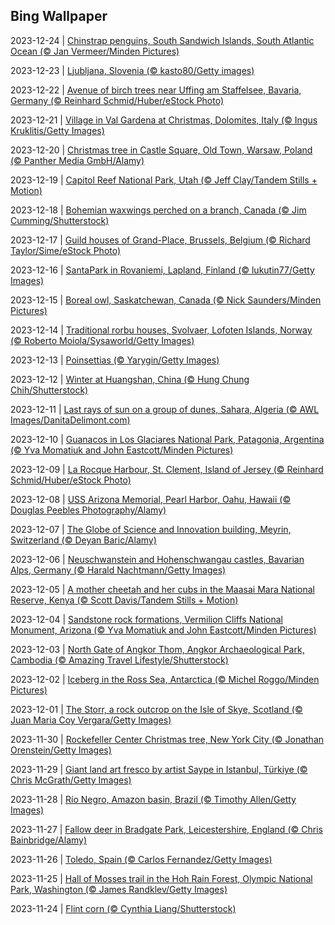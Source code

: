 ## Bing Wallpaper
2023-12-24 | [Chinstrap penguins, South Sandwich Islands, South Atlantic Ocean (© Jan Vermeer/Minden Pictures)](./wallpaper/2023-12-24.jpg) 

2023-12-23 | [Ljubljana, Slovenia (© kasto80/Getty images)](./wallpaper/2023-12-23.jpg) 

2023-12-22 | [Avenue of birch trees near Uffing am Staffelsee, Bavaria, Germany (© Reinhard Schmid/Huber/eStock Photo)](./wallpaper/2023-12-22.jpg) 

2023-12-21 | [Village in Val Gardena at Christmas, Dolomites, Italy (© Ingus Kruklitis/Getty Images)](./wallpaper/2023-12-21.jpg) 

2023-12-20 | [Christmas tree in Castle Square, Old Town, Warsaw, Poland (© Panther Media GmbH/Alamy)](./wallpaper/2023-12-20.jpg) 

2023-12-19 | [Capitol Reef National Park, Utah (© Jeff Clay/Tandem Stills + Motion)](./wallpaper/2023-12-19.jpg) 

2023-12-18 | [Bohemian waxwings perched on a branch, Canada (© Jim Cumming/Shutterstock)](./wallpaper/2023-12-18.jpg) 

2023-12-17 | [Guild houses of Grand-Place, Brussels, Belgium (© Richard Taylor/Sime/eStock Photo)](./wallpaper/2023-12-17.jpg) 

2023-12-16 | [SantaPark in Rovaniemi, Lapland, Finland (© lukutin77/Getty Images)](./wallpaper/2023-12-16.jpg) 

2023-12-15 | [Boreal owl, Saskatchewan, Canada (© Nick Saunders/Minden Pictures)](./wallpaper/2023-12-15.jpg) 

2023-12-14 | [Traditional rorbu houses, Svolvaer, Lofoten Islands, Norway (© Roberto Moiola/Sysaworld/Getty Images)](./wallpaper/2023-12-14.jpg) 

2023-12-13 | [Poinsettias (© Yarygin/Getty Images)](./wallpaper/2023-12-13.jpg) 

2023-12-12 | [Winter at Huangshan, China (© Hung Chung Chih/Shutterstock)](./wallpaper/2023-12-12.jpg) 

2023-12-11 | [Last rays of sun on a group of dunes, Sahara, Algeria (© AWL Images/DanitaDelimont.com)](./wallpaper/2023-12-11.jpg) 

2023-12-10 | [Guanacos in Los Glaciares National Park, Patagonia, Argentina (© Yva Momatiuk and John Eastcott/Minden Pictures)](./wallpaper/2023-12-10.jpg) 

2023-12-09 | [La Rocque Harbour, St. Clement, Island of Jersey (© Reinhard Schmid/Huber/eStock Photo)](./wallpaper/2023-12-09.jpg) 

2023-12-08 | [USS Arizona Memorial, Pearl Harbor, Oahu, Hawaii (© Douglas Peebles Photography/Alamy)](./wallpaper/2023-12-08.jpg) 

2023-12-07 | [The Globe of Science and Innovation building, Meyrin, Switzerland (© Deyan Baric/Alamy)](./wallpaper/2023-12-07.jpg) 

2023-12-06 | [Neuschwanstein and Hohenschwangau castles, Bavarian Alps, Germany (© Harald Nachtmann/Getty Images)](./wallpaper/2023-12-06.jpg) 

2023-12-05 | [A mother cheetah and her cubs in the Maasai Mara National Reserve, Kenya (© Scott Davis/Tandem Stills + Motion)](./wallpaper/2023-12-05.jpg) 

2023-12-04 | [Sandstone rock formations, Vermilion Cliffs National Monument, Arizona (© Yva Momatiuk and John Eastcott/Minden Pictures)](./wallpaper/2023-12-04.jpg) 

2023-12-03 | [North Gate of Angkor Thom, Angkor Archaeological Park, Cambodia (© Amazing Travel Lifestyle/Shutterstock)](./wallpaper/2023-12-03.jpg) 

2023-12-02 | [Iceberg in the Ross Sea, Antarctica (© Michel Roggo/Minden Pictures)](./wallpaper/2023-12-02.jpg) 

2023-12-01 | [The Storr, a rock outcrop on the Isle of Skye, Scotland (© Juan Maria Coy Vergara/Getty Images)](./wallpaper/2023-12-01.jpg) 

2023-11-30 | [Rockefeller Center Christmas tree, New York City (© Jonathan Orenstein/Getty Images)](./wallpaper/2023-11-30.jpg) 

2023-11-29 | [Giant land art fresco by artist Saype in Istanbul, Türkiye (© Chris McGrath/Getty Images)](./wallpaper/2023-11-29.jpg) 

2023-11-28 | [Río Negro, Amazon basin, Brazil (© Timothy Allen/Getty Images)](./wallpaper/2023-11-28.jpg) 

2023-11-27 | [Fallow deer in Bradgate Park, Leicestershire, England (© Chris Bainbridge/Alamy)](./wallpaper/2023-11-27.jpg) 

2023-11-26 | [Toledo, Spain (© Carlos Fernandez/Getty Images)](./wallpaper/2023-11-26.jpg) 

2023-11-25 | [Hall of Mosses trail in the Hoh Rain Forest, Olympic National Park, Washington (© James Randklev/Getty Images)](./wallpaper/2023-11-25.jpg) 

2023-11-24 | [Flint corn (© Cynthia Liang/Shutterstock)](./wallpaper/2023-11-24.jpg) 

